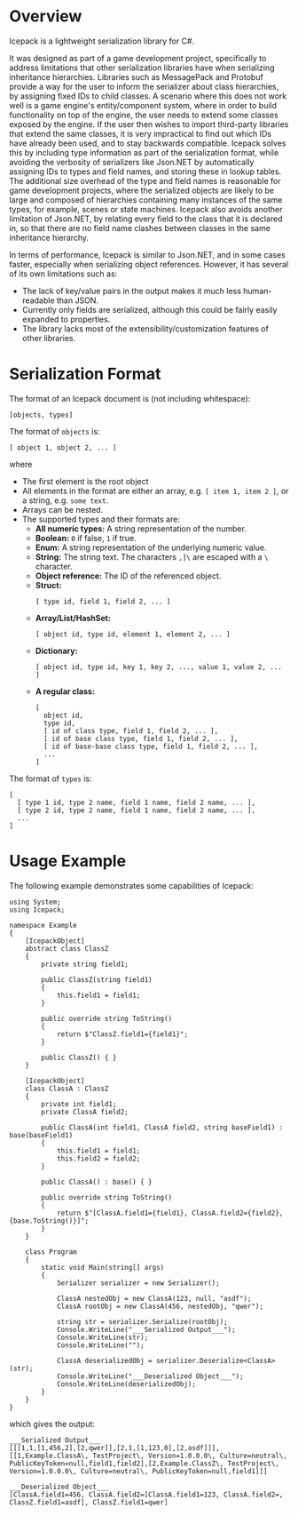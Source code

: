 # Overview

Icepack is a lightweight serialization library for C#.

It was designed as part of a game development project, specifically to address limitations that other serialization libraries have when serializing inheritance hierarchies. Libraries such as MessagePack and Protobuf provide a way for the user to inform the serializer about class hierarchies, by assigning fixed IDs to child classes. A scenario where this does not work well is a game engine's entity/component system, where in order to build functionality on top of the engine, the user needs to extend some classes exposed by the engine. If the user then wishes to import third-party libraries that extend the same classes, it is very impractical to find out which IDs have already been used, and to stay backwards compatible. Icepack solves this by including type information as part of the serialization format, while avoiding the verbosity of serializers like Json.NET by automatically assigning IDs to types and field names, and storing these in lookup tables. The additional size overhead of the type and field names is reasonable for game development projects, where the serialized objects are likely to be large and composed of hierarchies containing many instances of the same types, for example, scenes or state machines. Icepack also avoids another limitation of Json.NET, by relating every field to the class that it is declared in, so that there are no field name clashes between classes in the same inheritance hierarchy.

In terms of performance, Icepack is similar to Json.NET, and in some cases faster, especially when serializing object references. However, it has several of its own limitations such as:

* The lack of key/value pairs in the output makes it much less human-readable than JSON.
* Currently only fields are serialized, although this could be fairly easily expanded to properties.
* The library lacks most of the extensibility/customization features of other libraries.

# Serialization Format

The format of an Icepack document is (not including whitespace):

```
[objects, types]
```

The format of `objects` is:

```  
[ object 1, object 2, ... ]
```
    
where

* The first element is the root object
* All elements in the format are either an array, e.g. `[ item 1, item 2 ]`, or a string, e.g. `some text`.
* Arrays can be nested.
* The supported types and their formats are:
  * **All numeric types:** A string representation of the number.
  * **Boolean:** `0` if false, `1` if true.
  * **Enum:** A string representation of the underlying numeric value.
  * **String:** The string text. The characters `,]\` are escaped with a `\` character.
  * **Object reference:** The ID of the referenced object.
  * **Struct:**
    ```
    [ type id, field 1, field 2, ... ]
    ```
  * **Array/List/HashSet:**
    ```
    [ object id, type id, element 1, element 2, ... ]
    ``` 
  * **Dictionary:**
    ```
    [ object id, type id, key 1, key 2, ..., value 1, value 2, ... ]
    ```
  * **A regular class:**
    ```
    [
      object id,
      type id,
      [ id of class type, field 1, field 2, ... ],
      [ id of base class type, field 1, field 2, ... ],
      [ id of base-base class type, field 1, field 2, ... ],
      ...
    ]
    ```

The format of `types` is:

```
[
  [ type 1 id, type 2 name, field 1 name, field 2 name, ... ],
  [ type 2 id, type 2 name, field 1 name, field 2 name, ... ],
  ...
]
```

# Usage Example

The following example demonstrates some capabilities of Icepack:

```
using System;
using Icepack;

namespace Example
{
    [IcepackObject]
    abstract class ClassZ
    {
        private string field1;

        public ClassZ(string field1)
        {
            this.field1 = field1;
        }

        public override string ToString()
        {
            return $"ClassZ.field1={field1}";
        }

        public ClassZ() { }
    }

    [IcepackObject]
    class ClassA : ClassZ
    {
        private int field1;
        private ClassA field2;

        public ClassA(int field1, ClassA field2, string baseField1) : base(baseField1)
        {
            this.field1 = field1;
            this.field2 = field2;
        }

        public ClassA() : base() { }

        public override string ToString()
        {
            return $"[ClassA.field1={field1}, ClassA.field2={field2}, {base.ToString()}]";
        }
    }

    class Program
    {
        static void Main(string[] args)
        {
            Serializer serializer = new Serializer();

            ClassA nestedObj = new ClassA(123, null, "asdf");
            ClassA rootObj = new ClassA(456, nestedObj, "qwer");

            string str = serializer.Serialize(rootObj);
            Console.WriteLine("___Serialized Output___");
            Console.WriteLine(str);
            Console.WriteLine("");

            ClassA deserializedObj = serializer.Deserialize<ClassA>(str);
            Console.WriteLine("___Deserialized Object___");
            Console.WriteLine(deserializedObj);
        }
    }
}
```

which gives the output:

```
___Serialized Output___
[[[1,1,[1,456,2],[2,qwer]],[2,1,[1,123,0],[2,asdf]]],[[1,Example.ClassA\, TestProject\, Version=1.0.0.0\, Culture=neutral\, PublicKeyToken=null,field1,field2],[2,Example.ClassZ\, TestProject\, Version=1.0.0.0\, Culture=neutral\, PublicKeyToken=null,field1]]]

___Deserialized Object___
[ClassA.field1=456, ClassA.field2=[ClassA.field1=123, ClassA.field2=, ClassZ.field1=asdf], ClassZ.field1=qwer]
```
